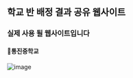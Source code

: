 
## 학교 반 배정 결과 공유 웹사이트

### 실제 사용 될 웹사이트입니다

#### 🏫통진중학교

![image](https://user-images.githubusercontent.com/52522662/112318222-27a38680-8cf0-11eb-879c-5b4712323253.png)
